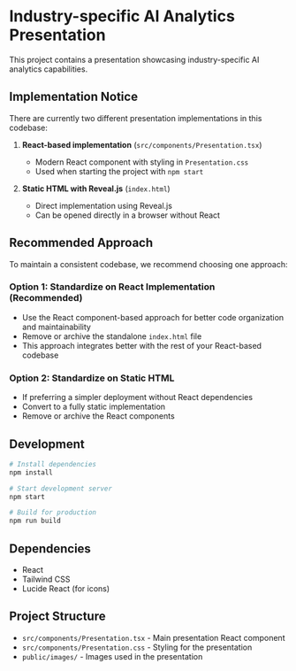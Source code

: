 # Industry-specific AI Analytics Presentation

This project contains a presentation showcasing industry-specific AI analytics capabilities.

## Implementation Notice

There are currently two different presentation implementations in this codebase:

1. **React-based implementation** (`src/components/Presentation.tsx`)
   - Modern React component with styling in `Presentation.css`
   - Used when starting the project with `npm start`

2. **Static HTML with Reveal.js** (`index.html`)
   - Direct implementation using Reveal.js
   - Can be opened directly in a browser without React

## Recommended Approach

To maintain a consistent codebase, we recommend choosing one approach:

### Option 1: Standardize on React Implementation (Recommended)
- Use the React component-based approach for better code organization and maintainability
- Remove or archive the standalone `index.html` file
- This approach integrates better with the rest of your React-based codebase

### Option 2: Standardize on Static HTML
- If preferring a simpler deployment without React dependencies
- Convert to a fully static implementation
- Remove or archive the React components

## Development

```bash
# Install dependencies
npm install

# Start development server
npm start

# Build for production
npm run build
```

## Dependencies

- React
- Tailwind CSS
- Lucide React (for icons)

## Project Structure

- `src/components/Presentation.tsx` - Main presentation React component
- `src/components/Presentation.css` - Styling for the presentation
- `public/images/` - Images used in the presentation
